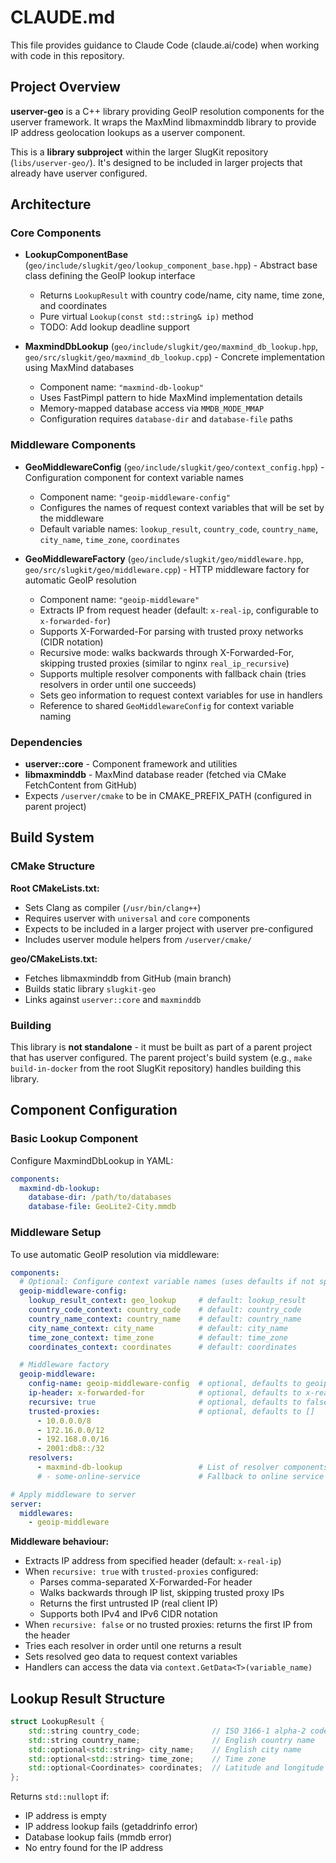 # CLAUDE.md

This file provides guidance to Claude Code (claude.ai/code) when working with code in this repository.

## Project Overview

**userver-geo** is a C++ library providing GeoIP resolution components for the userver framework. It wraps the MaxMind libmaxminddb library to provide IP address geolocation lookups as a userver component.

This is a **library subproject** within the larger SlugKit repository (`libs/userver-geo/`). It's designed to be included in larger projects that already have userver configured.

## Architecture

### Core Components

- **LookupComponentBase** (`geo/include/slugkit/geo/lookup_component_base.hpp`) - Abstract base class defining the GeoIP lookup interface
  - Returns `LookupResult` with country code/name, city name, time zone, and coordinates
  - Pure virtual `Lookup(const std::string& ip)` method
  - TODO: Add lookup deadline support

- **MaxmindDbLookup** (`geo/include/slugkit/geo/maxmind_db_lookup.hpp`, `geo/src/slugkit/geo/maxmind_db_lookup.cpp`) - Concrete implementation using MaxMind databases
  - Component name: `"maxmind-db-lookup"`
  - Uses FastPimpl pattern to hide MaxMind implementation details
  - Memory-mapped database access via `MMDB_MODE_MMAP`
  - Configuration requires `database-dir` and `database-file` paths

### Middleware Components

- **GeoMiddlewareConfig** (`geo/include/slugkit/geo/context_config.hpp`) - Configuration component for context variable names
  - Component name: `"geoip-middleware-config"`
  - Configures the names of request context variables that will be set by the middleware
  - Default variable names: `lookup_result`, `country_code`, `country_name`, `city_name`, `time_zone`, `coordinates`

- **GeoMiddlewareFactory** (`geo/include/slugkit/geo/middleware.hpp`, `geo/src/slugkit/geo/middleware.cpp`) - HTTP middleware factory for automatic GeoIP resolution
  - Component name: `"geoip-middleware"`
  - Extracts IP from request header (default: `x-real-ip`, configurable to `x-forwarded-for`)
  - Supports X-Forwarded-For parsing with trusted proxy networks (CIDR notation)
  - Recursive mode: walks backwards through X-Forwarded-For, skipping trusted proxies (similar to nginx `real_ip_recursive`)
  - Supports multiple resolver components with fallback chain (tries resolvers in order until one succeeds)
  - Sets geo information to request context variables for use in handlers
  - Reference to shared `GeoMiddlewareConfig` for context variable naming

### Dependencies

- **userver::core** - Component framework and utilities
- **libmaxminddb** - MaxMind database reader (fetched via CMake FetchContent from GitHub)
- Expects `/userver/cmake` to be in CMAKE_PREFIX_PATH (configured in parent project)

## Build System

### CMake Structure

**Root CMakeLists.txt:**
- Sets Clang as compiler (`/usr/bin/clang++`)
- Requires userver with `universal` and `core` components
- Expects to be included in a larger project with userver pre-configured
- Includes userver module helpers from `/userver/cmake/`

**geo/CMakeLists.txt:**
- Fetches libmaxminddb from GitHub (main branch)
- Builds static library `slugkit-geo`
- Links against `userver::core` and `maxminddb`

### Building

This library is **not standalone** - it must be built as part of a parent project that has userver configured. The parent project's build system (e.g., `make build-in-docker` from the root SlugKit repository) handles building this library.

## Component Configuration

### Basic Lookup Component

Configure MaxmindDbLookup in YAML:

```yaml
components:
  maxmind-db-lookup:
    database-dir: /path/to/databases
    database-file: GeoLite2-City.mmdb
```

### Middleware Setup

To use automatic GeoIP resolution via middleware:

```yaml
components:
  # Optional: Configure context variable names (uses defaults if not specified)
  geoip-middleware-config:
    lookup_result_context: geo_lookup     # default: lookup_result
    country_code_context: country_code    # default: country_code
    country_name_context: country_name    # default: country_name
    city_name_context: city_name          # default: city_name
    time_zone_context: time_zone          # default: time_zone
    coordinates_context: coordinates      # default: coordinates

  # Middleware factory
  geoip-middleware:
    config-name: geoip-middleware-config  # optional, defaults to geoip-middleware-config
    ip-header: x-forwarded-for            # optional, defaults to x-real-ip
    recursive: true                       # optional, defaults to false
    trusted-proxies:                      # optional, defaults to []
      - 10.0.0.0/8
      - 172.16.0.0/12
      - 192.168.0.0/16
      - 2001:db8::/32
    resolvers:
      - maxmind-db-lookup                 # List of resolver components (tries in order)
      # - some-online-service             # Fallback to online service if MaxMind fails

# Apply middleware to server
server:
  middlewares:
    - geoip-middleware
```

**Middleware behaviour:**
- Extracts IP address from specified header (default: `x-real-ip`)
- When `recursive: true` with `trusted-proxies` configured:
  - Parses comma-separated X-Forwarded-For header
  - Walks backwards through IP list, skipping trusted proxy IPs
  - Returns the first untrusted IP (real client IP)
  - Supports both IPv4 and IPv6 CIDR notation
- When `recursive: false` or no trusted proxies: returns the first IP from the header
- Tries each resolver in order until one returns a result
- Sets resolved geo data to request context variables
- Handlers can access the data via `context.GetData<T>(variable_name)`

## Lookup Result Structure

```cpp
struct LookupResult {
    std::string country_code;                // ISO 3166-1 alpha-2 code
    std::string country_name;                // English country name
    std::optional<std::string> city_name;    // English city name
    std::optional<std::string> time_zone;    // Time zone
    std::optional<Coordinates> coordinates;  // Latitude and longitude
};
```

Returns `std::nullopt` if:
- IP address is empty
- IP address lookup fails (getaddrinfo error)
- Database lookup fails (mmdb error)
- No entry found for the IP address
